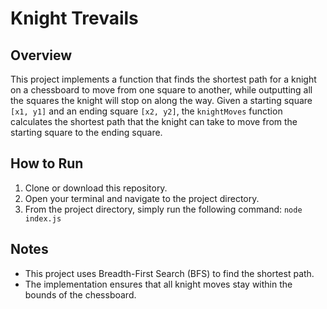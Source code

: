 # Knight Trevails

## Overview

This project implements a function that finds the shortest path for a knight on a chessboard to move from one square to another, while outputting all the squares the knight will stop on along the way.
Given a starting square `[x1, y1]` and an ending square `[x2, y2]`, the `knightMoves` function calculates the shortest path that the knight can take to move from the starting square to the ending square.

## How to Run

1. Clone or download this repository.
2. Open your terminal and navigate to the project directory.
3. From the project directory, simply run the following command:
`node index.js`
## Notes
- This project uses Breadth-First Search (BFS) to find the shortest path.
- The implementation ensures that all knight moves stay within the bounds of the chessboard.
